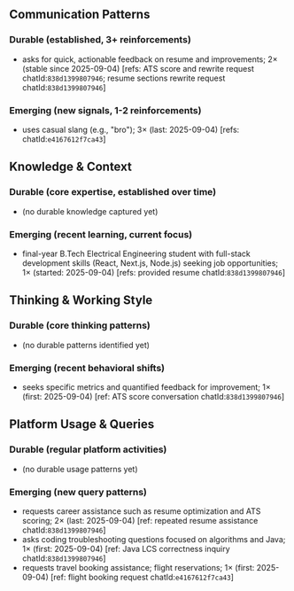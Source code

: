 ## Communication Patterns
### Durable (established, 3+ reinforcements)
- asks for quick, actionable feedback on resume and improvements; 2× (stable since 2025-09-04) [refs: ATS score and rewrite request chatId:`838d1399807946`; resume sections rewrite request chatId:`838d1399807946`]

### Emerging (new signals, 1-2 reinforcements)
- uses casual slang (e.g., "bro"); 3× (last: 2025-09-04) [refs: chatId:`e4167612f7ca43`]

## Knowledge & Context
### Durable (core expertise, established over time)
- (no durable knowledge captured yet)

### Emerging (recent learning, current focus)
- final-year B.Tech Electrical Engineering student with full-stack development skills (React, Next.js, Node.js) seeking job opportunities; 1× (started: 2025-09-04) [refs: provided resume chatId:`838d1399807946`]

## Thinking & Working Style
### Durable (core thinking patterns)
- (no durable patterns identified yet)

### Emerging (recent behavioral shifts)
- seeks specific metrics and quantified feedback for improvement; 1× (first: 2025-09-04) [ref: ATS score conversation chatId:`838d1399807946`]

## Platform Usage & Queries
### Durable (regular platform activities)
- (no durable usage patterns yet)

### Emerging (new query patterns)
- requests career assistance such as resume optimization and ATS scoring; 2× (last: 2025-09-04) [ref: repeated resume assistance chatId:`838d1399807946`]
- asks coding troubleshooting questions focused on algorithms and Java; 1× (first: 2025-09-04) [ref: Java LCS correctness inquiry chatId:`838d1399807946`]
- requests travel booking assistance; flight reservations; 1× (first: 2025-09-04) [ref: flight booking request chatId:`e4167612f7ca43`]